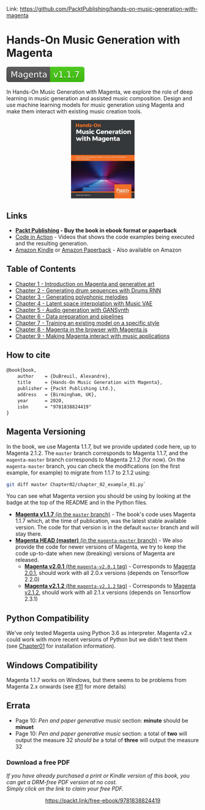 
Link: https://github.com/PacktPublishing/hands-on-music-generation-with-magenta


# Hands-On Music Generation with Magenta

[![Magenta Version 1.1.7](./docs/magenta-v1.1.7-badge.svg)](https://github.com/magenta/magenta/releases/tag/1.1.7)

In Hands-On Music Generation with Magenta, we explore the role of deep learning in music generation and assisted music composition. Design and use machine learning models for music generation using Magenta and make them interact with existing music creation tools.

<p align="center">
<img width="33%" alt="Music Generation With Magenta Book Cover" title="Music Generation With Magenta Book Cover" src="./docs/music-generation-with-magenta-book-cover.jpeg">
<p>

## Links

- **[Packt Publishing](https://www.packtpub.com/eu/data/hands-on-music-generation-with-magenta) - Buy the book in ebook format or paperback**
- [Code in Action](https://www.youtube.com/playlist?list=PLWPX7CYPrFFqvJW-vPU0puAo8vqyzq0A6) - Videos that shows the code examples being executed and the resulting generation.
- [Amazon Kindle](https://www.amazon.com/Hands-Music-Generation-Magenta-composition-ebook/dp/B0847S8R48) or [Amazon Paperback](https://www.amazon.com/Hands-Music-Generation-Magenta-composition/dp/1838824413) - Also available on Amazon

## Table of Contents

- [Chapter 1 - Introduction on Magenta and generative art](Chapter01)
- [Chapter 2 - Generating drum sequences with Drums RNN](Chapter02)
- [Chapter 3 - Generating polyphonic melodies](Chapter03)
- [Chapter 4 - Latent space interpolation with Music VAE](Chapter04)
- [Chapter 5 - Audio generation with GANSynth](Chapter05)
- [Chapter 6 - Data preparation and pipelines](Chapter06)
- [Chapter 7 - Training an existing model on a specific style](Chapter07)
- [Chapter 8 - Magenta in the browser with Magenta.js](Chapter08)
- [Chapter 9 - Making Magenta interact with music applications](Chapter09)

## How to cite

```
@book{book,
    author    = {DuBreuil, Alexandre},
    title     = {Hands-On Music Generation with Magenta},
    publisher = {Packt Publishing Ltd.},
    address   = {Birmingham, UK},
    year      = 2020,
    isbn      = "9781838824419"
}
```

## Magenta Versioning

In the book, we use Magenta 1.1.7, but we provide updated code here, up to Magenta 2.1.2. The `master` branch corresponds to Magenta 1.1.7, and the `magenta-master` branch corresponds to Magenta 2.1.2 (for now). On the `magenta-master` branch, you can check the modifications (on the first example, for example) to migrate from 1.1.7 to 2.1.2 using:

```bash
git diff master Chapter02/chapter_02_example_01.py`
```

You can see what Magenta version you should be using by looking at the badge at the top of the README and in the Python files.

- [**Magenta v1.1.7** (in the `master` branch)](https://github.com/PacktPublishing/hands-on-music-generation-with-magenta) - The book's code uses Magenta 1.1.7 which, at the time of publication, was the latest stable available version. The code for that version is in the default `master` branch and will stay there.
- [**Magenta HEAD (master)** (in the `magenta-master` branch)](https://github.com/PacktPublishing/hands-on-music-generation-with-magenta/tree/magenta-master) - We also provide the code for newer versions of Magenta, we try to keep the code up-to-date when new (breaking) versions of Magenta are released.
    - [**Magenta v2.0.1** (the `magenta-v2.0.1` tag)](https://github.com/PacktPublishing/hands-on-music-generation-with-magenta/releases/tag/magenta-v2.0.1) - Corresponds to [Magenta 2.0.1](https://github.com/magenta/magenta/releases/tag/2.0.1), should work with all 2.0.x versions (depends on Tensorflow 2.2.0)
    - [**Magenta v2.1.2** (the `magenta-v2.1.2` tag)](https://github.com/PacktPublishing/hands-on-music-generation-with-magenta/releases/tag/magenta-v2.1.2) - Corresponds to [Magenta v2.1.2](https://github.com/magenta/magenta/releases/tag/v2.1.2), should work with all 2.1.x versions (depends on Tensorflow 2.3.1)
  
## Python Compatibility

We've only tested Magenta using Python 3.6 as interpreter. Magenta v2.x could work with more recent versions of Python but we didn't test them (see [Chapter01](Chapter01) for installation information).

## Windows Compatibility

Magenta 1.1.7 works on Windows, but there seems to be problems from Magenta 2.x onwards (see [#11](https://github.com/PacktPublishing/hands-on-music-generation-with-magenta/issues/11) for more details)

  
## Errata
  
* Page 10: _Pen and paper generative music_ section: **minute** should be **minuet**
* Page 10: _Pen and paper generative music_ section: a total of **two** will output the measure 32 _should be_ a total of **three** will output the measure 32
### Download a free PDF

 <i>If you have already purchased a print or Kindle version of this book, you can get a DRM-free PDF version at no cost.<br>Simply click on the link to claim your free PDF.</i>
<p align="center"> <a href="https://packt.link/free-ebook/9781838824419">https://packt.link/free-ebook/9781838824419 </a> </p>
